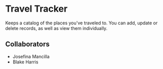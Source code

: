 # Travel Tracker
Keeps a catalog of the places you've traveled to. You can add, update or delete records, as well as view them individually.

## Collaborators
* Josefina Mancilla
* Blake Harris

